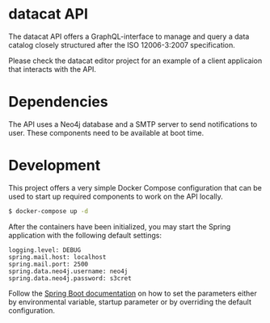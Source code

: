 # datacat API

The datacat API offers a GraphQL-interface to manage and query a data
catalog closely structured after the ISO 12006-3:2007 specification.

Please check the datacat editor project for an example of a client
applicaion that interacts with the API.

# Dependencies

The API uses a Neo4j database and a SMTP server to send notifications
to user. These components need to be available at boot time.  

# Development

This project offers a very simple Docker Compose configuration that can be
used to start up required components to work on the API locally.

````bash
$ docker-compose up -d
````

After the containers have been initialized, you may start the Spring application
with the following default settings:

````
logging.level: DEBUG
spring.mail.host: localhost
spring.mail.port: 2500
spring.data.neo4j.username: neo4j
spring.data.neo4j.password: s3cret
````

Follow the [Spring Boot documentation](https://docs.spring.io/spring-boot/docs/2.4.2/reference/html/spring-boot-features.html#boot-features-external-config) on how to set the parameters
either by environmental variable, startup parameter or by overriding the default configuration.


